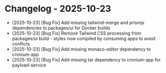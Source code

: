 # Changelog - 2025-10-23

- [2025-10-23] [Bug Fix] Add missing tailwind-merge and prismjs dependencies to packages/ui for Docker builds
- [2025-10-23] [Bug Fix] Remove Tailwind CSS processing from packages/ui build - styles now compiled by consuming apps to avoid conflicts
- [2025-10-23] [Bug Fix] Add missing monaco-editor dependency to cronium-app
- [2025-10-23] [Bug Fix] Add missing tar dependency to cronium-app for payload-service
